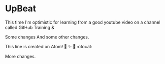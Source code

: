# UpBeat
This time I'm optimistic for learning from a good youtube video on a channel called GitHub Training &amp;

Some changes
And some other changes.

This line is created on Atom! :pizza: :sparkles: :tada: :otocat:

More changes.

